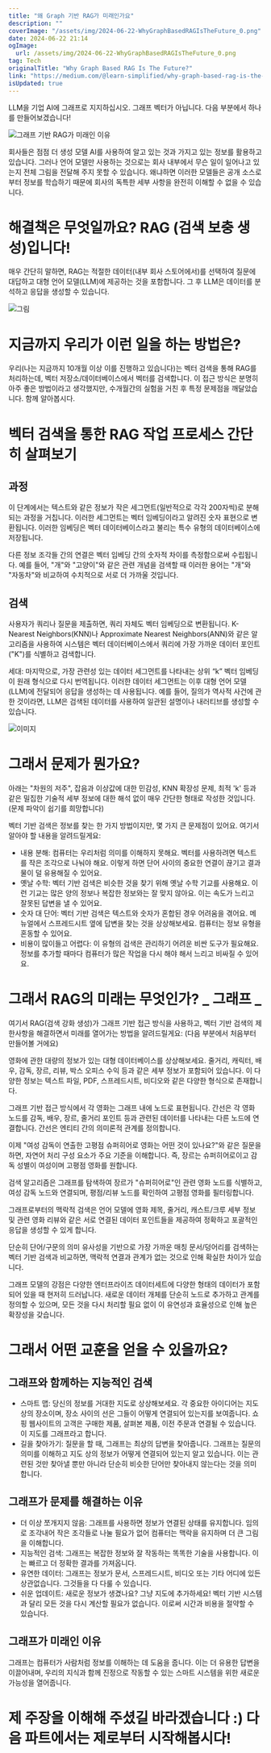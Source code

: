 ```yaml
---
title: "왜 Graph 기반 RAG가 미래인가요"
description: ""
coverImage: "/assets/img/2024-06-22-WhyGraphBasedRAGIsTheFuture_0.png"
date: 2024-06-22 21:14
ogImage:
  url: /assets/img/2024-06-22-WhyGraphBasedRAGIsTheFuture_0.png
tag: Tech
originalTitle: "Why Graph Based RAG Is The Future?"
link: "https://medium.com/@learn-simplified/why-graph-based-rag-is-the-future-4a8b3ad3c68f"
isUpdated: true
---
```


LLM을 기업 AI에 그래프로 지지하십시오. 그래프 벡터가 아닙니다. 다음 부분에서 하나를 만들어보겠습니다!

![그래프 기반 RAG가 미래인 이유](/assets/img/2024-06-22-WhyGraphBasedRAGIsTheFuture_0.png)

회사들은 점점 더 생성 모델 AI를 사용하여 알고 있는 것과 가지고 있는 정보를 활용하고 있습니다. 그러나 언어 모델만 사용하는 것으로는 회사 내부에서 무슨 일이 일어나고 있는지 전체 그림을 전달해 주지 못할 수 있습니다. 왜냐하면 이러한 모델들은 공개 소스로부터 정보를 학습하기 때문에 회사의 독특한 세부 사항을 완전히 이해할 수 없을 수 있습니다.

# 해결책은 무엇일까요? RAG (검색 보충 생성)입니다!

<div class="content-ad"></div>

매우 간단히 말하면, RAG는 적절한 데이터(내부 회사 스토어에서)를 선택하여 질문에 대답하고 대형 언어 모델(LLM)에 제공하는 것을 포함합니다. 그 후 LLM은 데이터를 분석하고 응답을 생성할 수 있습니다.

![그림](/assets/img/2024-06-22-WhyGraphBasedRAGIsTheFuture_1.png)

# 지금까지 우리가 이런 일을 하는 방법은?

우리(나는 지금까지 10개월 이상 이를 진행하고 있습니다)는 벡터 검색을 통해 RAG를 처리하는데, 벡터 저장소/데이터베이스에서 벡터를 검색합니다. 이 접근 방식은 분명히 아주 좋은 방법이라고 생각했지만, 수개월간의 실험을 거친 후 특정 문제점을 깨달았습니다. 함께 알아봅시다.

<div class="content-ad"></div>

# 벡터 검색을 통한 RAG 작업 프로세스 간단히 살펴보기

## 과정

이 단계에서는 텍스트와 같은 정보가 작은 세그먼트(일반적으로 각각 200자씩)로 분해되는 과정을 거칩니다. 이러한 세그먼트는 벡터 임베딩이라고 알려진 숫자 표현으로 변환됩니다. 이러한 임베딩은 벡터 데이터베이스라고 불리는 특수 유형의 데이터베이스에 저장됩니다.

다른 정보 조각들 간의 연결은 벡터 임베딩 간의 숫자적 차이를 측정함으로써 수립됩니다. 예를 들어, "개"와 "고양이"와 같은 관련 개념을 검색할 때 이러한 용어는 "개"와 "자동차"와 비교하여 수치적으로 서로 더 가까울 것입니다.

## 검색

사용자가 쿼리나 질문을 제출하면, 쿼리 자체도 벡터 임베딩으로 변환됩니다. K-Nearest Neighbors(KNN)나 Approximate Nearest Neighbors(ANN)와 같은 알고리즘을 사용하여 시스템은 벡터 데이터베이스에서 쿼리에 가장 가까운 데이터 포인트("K")를 식별하고 검색합니다.

<div class="content-ad"></div>

세대: 마지막으로, 가장 관련성 있는 데이터 세그먼트를 나타내는 상위 “k” 벡터 임베딩이 원래 형식으로 다시 번역됩니다. 이러한 데이터 세그먼트는 이후 대형 언어 모델 (LLM)에 전달되어 응답을 생성하는 데 사용됩니다. 예를 들어, 질의가 역사적 사건에 관한 것이라면, LLM은 검색된 데이터를 사용하여 일관된 설명이나 내러티브를 생성할 수 있습니다.

![이미지](/assets/img/2024-06-22-WhyGraphBasedRAGIsTheFuture_2.png)

# 그래서 문제가 뭔가요?

아래는 "차원의 저주", 잡음과 이상값에 대한 민감성, KNN 확장성 문제, 최적 'k' 등과 같은 밀집한 기술적 세부 정보에 대한 해석 없이 매우 간단한 형태로 작성한 것입니다. (문제 파악이 쉽기를 희망합니다)

<div class="content-ad"></div>

벡터 기반 검색은 정보를 찾는 한 가지 방법이지만, 몇 가지 큰 문제점이 있어요. 여기서 알아야 할 내용을 알려드릴게요:

- 내용 분해: 컴퓨터는 우리처럼 의미를 이해하지 못해요. 벡터를 사용하려면 텍스트를 작은 조각으로 나눠야 해요. 이렇게 하면 단어 사이의 중요한 연결이 끊기고 결과물이 덜 유용해질 수 있어요.
- 옛날 수학: 벡터 기반 검색은 비슷한 것을 찾기 위해 옛날 수학 기교를 사용해요. 이런 기교는 많은 양의 정보나 복잡한 정보와는 잘 맞지 않아요. 이는 속도가 느리고 잘못된 답변을 낼 수 있어요.
- 숫자 대 단어: 벡터 기반 검색은 텍스트와 숫자가 혼합된 경우 어려움을 겪어요. 메뉴얼에서 스프레드시트 옆에 답변을 찾는 것을 상상해보세요. 컴퓨터는 정보 유형을 혼동할 수 있어요.
- 비용이 많이들고 어렵다: 이 유형의 검색은 관리하기 어려운 비싼 도구가 필요해요. 정보를 추가할 때마다 컴퓨터가 많은 작업을 다시 해야 해서 느리고 비싸질 수 있어요.

# 그래서 RAG의 미래는 무엇인가? _ 그래프 _

여기서 RAG(검색 강화 생성)가 그래프 기반 접근 방식을 사용하고, 벡터 기반 검색의 제한사항을 해결하면서 미래를 열어가는 방법을 알려드릴게요: (다음 부분에서 처음부터 만들어볼 거에요)

<div class="content-ad"></div>

영화에 관한 대량의 정보가 있는 대형 데이터베이스를 상상해보세요. 줄거리, 캐릭터, 배우, 감독, 장르, 리뷰, 박스 오피스 수익 등과 같은 세부 정보가 포함되어 있습니다. 이 다양한 정보는 텍스트 파일, PDF, 스프레드시트, 비디오와 같은 다양한 형식으로 존재합니다.

그래프 기반 접근 방식에서 각 영화는 그래프 내에 노드로 표현됩니다. 간선은 각 영화 노드를 감독, 배우, 장르, 줄거리 포인트 등과 관련된 데이터를 나타내는 다른 노드에 연결합니다. 간선은 엔티티 간의 의미론적 관계를 정의합니다.

이제 "여성 감독이 연출한 고평점 슈퍼히어로 영화는 어떤 것이 있나요?"와 같은 질문을 하면, 자연어 처리 구성 요소가 주요 기준을 이해합니다. 즉, 장르는 슈퍼히어로이고 감독 성별이 여성이며 고평점 영화를 원합니다.

검색 알고리즘은 그래프를 탐색하여 장르가 "슈퍼히어로"인 관련 영화 노드를 식별하고, 여성 감독 노드와 연결되며, 평점/리뷰 노드를 확인하여 고평점 영화를 필터링합니다.

<div class="content-ad"></div>

그래프로부터의 맥락적 검색은 언어 모델에 영화 제목, 줄거리, 캐스트/크루 세부 정보 및 관련 영화 리뷰와 같은 서로 연결된 데이터 포인트들을 제공하여 정확하고 포괄적인 응답을 생성할 수 있게 합니다.

단순히 단어/구문의 의미 유사성을 기반으로 가장 가까운 매칭 문서/덩어리를 검색하는 벡터 기반 검색과 비교하면, 맥락적 연결과 관계가 없는 것으로 인해 확실한 차이가 있습니다.

그래프 모델의 강점은 다양한 엔터프라이즈 데이터세트에 다양한 형태의 데이터가 포함되어 있을 때 현저히 드러납니다. 새로운 데이터 개체를 단순히 노드로 추가하고 관계를 정의할 수 있으며, 모든 것을 다시 처리할 필요 없이 이 유연성과 효율성으로 인해 높은 확장성을 갖습니다.

# 그래서 어떤 교훈을 얻을 수 있을까요?

<div class="content-ad"></div>

## 그래프와 함께하는 지능적인 검색

- 스마트 맵: 당신의 정보를 거대한 지도로 상상해보세요. 각 중요한 아이디어는 지도상의 장소이며, 장소 사이의 선은 그들이 어떻게 연결되어 있는지를 보여줍니다. 쇼핑 웹사이트의 고객은 구매한 제품, 살펴본 제품, 이전 주문과 연결될 수 있습니다. 이 지도를 그래프라고 합니다.
- 길을 찾아가기: 질문을 할 때, 그래프는 최상의 답변을 찾아줍니다. 그래프는 질문의 의미를 이해하고 지도 상의 정보가 어떻게 연결되어 있는지 알고 있습니다. 이는 관련된 것만 찾아낼 뿐만 아니라 단순히 비슷한 단어만 찾아내지 않는다는 것을 의미합니다.

## 그래프가 문제를 해결하는 이유

- 더 이상 쪼개지지 않음: 그래프를 사용하면 정보가 연결된 상태를 유지합니다. 임의로 조각내어 작은 조각들로 나눌 필요가 없어 컴퓨터는 맥락을 유지하며 더 큰 그림을 이해합니다.
- 지능적인 검색: 그래프는 복잡한 정보와 잘 작동하는 똑똑한 기술을 사용합니다. 이는 빠르고 더 정확한 결과를 가져옵니다.
- 유연한 데이터: 그래프는 정보가 문서, 스프레드시트, 비디오 또는 기타 어디에 있든 상관없습니다. 그것들을 다 다룰 수 있습니다.
- 쉬운 업데이트: 새로운 정보가 생겼나요? 그냥 지도에 추가하세요! 벡터 기반 시스템과 달리 모든 것을 다시 계산할 필요가 없습니다. 이로써 시간과 비용을 절약할 수 있습니다.

<div class="content-ad"></div>

## 그래프가 미래인 이유

그래프는 컴퓨터가 사람처럼 정보를 이해하는 데 도움을 줍니다. 이는 더 유용한 답변을 이끌어내며, 우리의 지식과 함께 진정으로 작동할 수 있는 스마트 시스템을 위한 새로운 가능성을 열어줍니다.

# 제 주장을 이해해 주셨길 바라겠습니다 :) 다음 파트에서는 제로부터 시작해봅시다!
